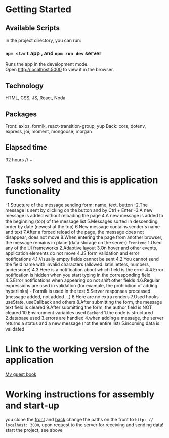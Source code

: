 # Getting Started 

## Available Scripts

In the project directory, you can run:

### `npm start` app , and `npm run dev` server

Runs the app in the development mode.\
Open [http://localhost:5000](http://localhost:5000) to view it in the browser.

## Technology

HTML, CSS, JS, React, Noda

## Packages

Front: axios, formik, react-transition-group, yup
Back: cors, dotenv, express, joi, moment, mongoose, morgan

## Elapsed time

32 hours // +-

# Tasks solved and this is application functionality

-1.Structure of the message sending form: name, text, button
-2.The message is sent by clicking on the button and by Ctrl + Enter
-3.A new message is added without reloading the page
4.A new message is added to the beginning (top) of the message list
5.Messages sorted in descending order by date (newest at the top)
6.New message contains sender's name and text
7.After a forced reload of the page, the message does not disappear, does not move
8.When entering the page from another browser, the message remains in place (data storage on the server)
 `Frontend`
1.Used any of the UI frameworks
2.Adaptive layout
3.On hover and other events, application elements do not move
4.JS form validation and error notifications
   4.1.Visually empty fields cannot be sent
   4.2.You cannot send the field name with invalid characters (allowed: latin letters, numbers, underscore)
   4.3.Here is a notification about which field is the error
   4.4.Error notification is hidden when you start typing in the corresponding field
   4.5.Error notifications when appearing do not shift other fields
   4.6.Regular expressions are used in validation (for example, the prohibition of adding hyperlinks) - Formik is used in the test
5.Server responses processed (message added, not added ...)
6.Here are no extra renders
7.Used hooks useState, useCallback and others
8.After submitting the form, the message text field is cleared
9.After submitting the form, the author field is NOT cleared
10.Environment variables used
  `Backend`
1.the code is structured
2.database used
3.errors are handled
4.when adding a message, the server returns a status and a new message (not the entire list)
5.incoming data is validated

# Link to the working version of the application

[My guest book](https://enigmatic-coast-01412.herokuapp.com)

# Working instructions for assembly and start-up

you clone the [front](https://github.com/SashaSkryd/guest-book-app/edit/main)
and [back](https://github.com/SashaSkryd/guest-book-server/tree/main) 
change the paths on the front to `http: // localhost: 3000`, upon request to the server for receiving and sending data!
start the project, see above
